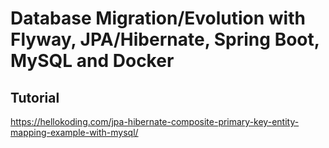 # Database Migration/Evolution with Flyway, JPA/Hibernate, Spring Boot, MySQL and Docker

## Tutorial

https://hellokoding.com/jpa-hibernate-composite-primary-key-entity-mapping-example-with-mysql/
